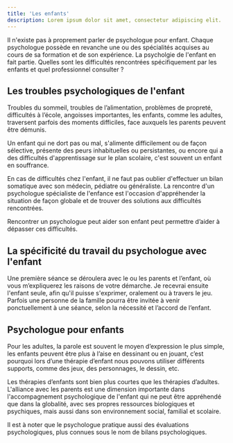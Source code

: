 ```yaml
---
title: 'Les enfants'
description: Lorem ipsum dolor sit amet, consectetur adipiscing elit.
---
```


Il n'existe pas à proprement parler de psychologue pour enfant. Chaque psychologue possède en revanche une ou des spécialités acquises au cours de sa formation et de son expérience. La psycholgie de l'enfant en fait partie. Quelles sont les difficultés rencontrées spécifiquement par les enfants et quel professionnel consulter ?

## Les troubles psychologiques de l'enfant

Troubles du sommeil, troubles de l’alimentation, problèmes de propreté, difficultés à l’école, angoisses importantes, les enfants, comme les adultes, traversent parfois des moments difficiles, face auxquels les parents peuvent être démunis.

Un enfant qui ne dort pas ou mal, s'alimente difficilement ou de façon sélective, présente des peurs inhabituelles ou persistantes, ou encore qui a des difficultés d'apprentissage sur le plan scolaire, c'est souvent un enfant en souffrance.

En cas de difficultés chez l'enfant, il ne faut pas oublier d'effectuer un bilan somatique avec son médecin, pédiatre ou généraliste. La rencontre d'un psychologue spécialiste de l'enfance est l'occasion d'appréhender la situation de façon globale et de trouver des solutions aux difficultés rencontrées.

Rencontrer un psychologue peut aider son enfant peut permettre d’aider à dépasser ces difficultés.

## La spécificité du travail du psychologue avec l'enfant

Une première séance se déroulera avec le ou les parents et l’enfant, où vous m’expliquerez les raisons de votre démarche. Je recevrai ensuite l'enfant seule, afin qu'il puisse s'exprimer, oralement ou à travers le jeu. Parfois une personne de la famille pourra être invitée à venir ponctuellement à une séance, selon la nécessité et l’accord de l’enfant.

## Psychologue pour enfants

Pour les adultes, la parole est souvent le moyen d’expression le plus simple, les enfants peuvent être plus à l’aise en dessinant ou en jouant, c’est pourquoi lors d’une thérapie d’enfant nous pouvons utiliser différents supports, comme des jeux, des personnages, le dessin, etc.

Les thérapies d’enfants sont bien plus courtes que les thérapies d’adultes. L'alliance avec les parents est une dimension importante dans l'accompagnement psychologique de l'enfant qui ne peut être appréhendé que dans la globalité, avec ses propres ressources biologiques et psychiques, mais aussi dans son environnement social, familial et scolaire.

Il est à noter que le psychologue pratique aussi des évaluations psychologiques, plus connues sous le nom de bilans psychologiques.
